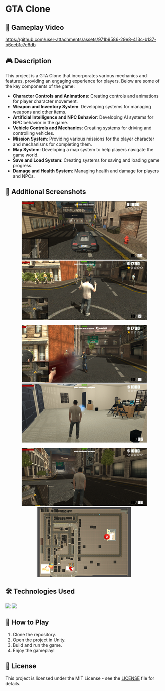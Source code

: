 # GTA Clone

## 🎥 Gameplay Video

https://github.com/user-attachments/assets/971b9586-29e8-413c-b137-b6eeb1c7e6db

## 🎮 Description

This project is a GTA Clone that incorporates various mechanics and features, providing an engaging experience for players. Below are some of the key components of the game:

- **Character Controls and Animations**: Creating controls and animations for player character movement.
- **Weapon and Inventory System**: Developing systems for managing weapons and other items.
- **Artificial Intelligence and NPC Behavior**: Developing AI systems for NPC behavior in the game.
- **Vehicle Controls and Mechanics**: Creating systems for driving and controlling vehicles.
- **Mission System**: Providing various missions for the player character and mechanisms for completing them.
- **Map System**: Developing a map system to help players navigate the game world.
- **Save and Load System**: Creating systems for saving and loading game progress.
- **Damage and Health System**: Managing health and damage for players and NPCs.


## 📸 Additional Screenshots

<p align="center">
  <img src="https://github.com/SERAP-KEREM/GTAVClone/blob/main/Assets/GameImages/1.png" alt="Game Screenshot 1" width="400">
  <img src="https://github.com/SERAP-KEREM/GTAVClone/blob/main/Assets/GameImages/2.png" alt="Game Screenshot 2" width="400">
</p>
<p align="center">
  <img src="https://github.com/SERAP-KEREM/GTAVClone/blob/main/Assets/GameImages/3.png" alt="Game Screenshot 3" width="400">
  <img src="https://github.com/SERAP-KEREM/GTAVClone/blob/main/Assets/GameImages/4.png" alt="Game Screenshot 4" width="400">
</p>
<p align="center">
  <img src="https://github.com/SERAP-KEREM/GTAVClone/blob/main/Assets/GameImages/5.png" alt="Game Screenshot 5" width="400">
  <img src="https://github.com/SERAP-KEREM/GTAVClone/blob/main/Assets/GameImages/6.png" alt="Game Screenshot 6" width="300">
</p> 

## 🛠 Technologies Used

![](https://img.shields.io/badge/Unity-100000?style=for-the-badge&logo=unity&logoColor=white) ![](https://img.shields.io/badge/C%23-239120?style=for-the-badge&logo=c-sharp&logoColor=white)

## 🔧 How to Play

1. Clone the repository.
2. Open the project in Unity.
3. Build and run the game.
4. Enjoy the gameplay!

## 📄 License
This project is licensed under the MIT License - see the [LICENSE](https://github.com/SERAP-KEREM/SERAP-KEREM/blob/main/MIT%20License.txt) file for details.
